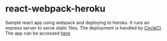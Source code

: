# react-webpack-heroku
Sample react app using webpack and deploying to heroku. It runs an express server to serve static files. The deployment is handled by [CircleCI](https://circleci.com/gh/wagoid/react-webpack-heroku).
The app can be accessed [here](https://react-webpack-deploy-sample.herokuapp.com/)
